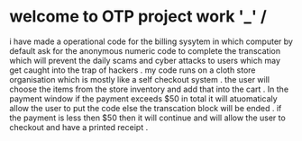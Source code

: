 # welcome to OTP project work '_' /
i have made a operational code for the billing sysytem in which computer by default ask for the anonymous numeric code to complete the transcation which will prevent the daily scams and cyber attacks to users which may get caught into the trap of hackers .
my code runs on a cloth store organisation which is mostly like a self checkout system .
the user will choose the items from the store inventory and add that into the cart .
In the payment window if the payment exceeds $50 in total it will atuomaticaly allow the user to put the code else the transcation block will be ended .
if the payment is less then $50 then it will continue and will allow the user to checkout and have a printed receipt .
